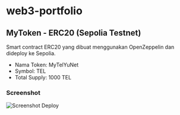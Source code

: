 # web3-portfolio
## MyToken - ERC20 (Sepolia Testnet)

Smart contract ERC20 yang dibuat menggunakan OpenZeppelin dan dideploy ke Sepolia.

- Nama Token: MyTelYuNet
- Symbol: TEL
- Total Supply: 1000 TEL

### Screenshot
![Screenshot Deploy](![image](https://github.com/user-attachments/assets/3570c18a-e532-48f0-b49d-bc8ca869c0a7))
